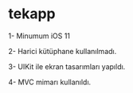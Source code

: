 # tekapp


1- Minumum iOS 11

2- Harici kütüphane kullanılmadı.

3- UIKit ile ekran tasarımları yapıldı.

4- MVC mimarı kullanıldı.
